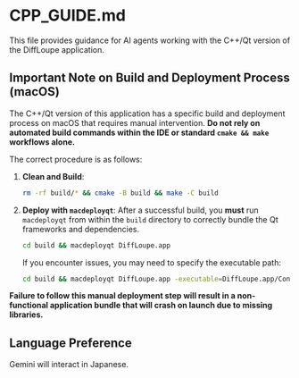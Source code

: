 # CPP_GUIDE.md

This file provides guidance for AI agents working with the C++/Qt version of the DiffLoupe application.

## Important Note on Build and Deployment Process (macOS)

The C++/Qt version of this application has a specific build and deployment process on macOS that requires manual intervention. **Do not rely on automated build commands within the IDE or standard `cmake && make` workflows alone.**

The correct procedure is as follows:

1.  **Clean and Build**:
    ```bash
    rm -rf build/* && cmake -B build && make -C build
    ```
2.  **Deploy with `macdeployqt`**:
    After a successful build, you **must** run `macdeployqt` from within the `build` directory to correctly bundle the Qt frameworks and dependencies.
    ```bash
    cd build && macdeployqt DiffLoupe.app
    ```
    If you encounter issues, you may need to specify the executable path:
    ```bash
    cd build && macdeployqt DiffLoupe.app -executable=DiffLoupe.app/Contents/MacOS/DiffLoupe
    ```

**Failure to follow this manual deployment step will result in a non-functional application bundle that will crash on launch due to missing libraries.**

## Language Preference

Gemini will interact in Japanese.
